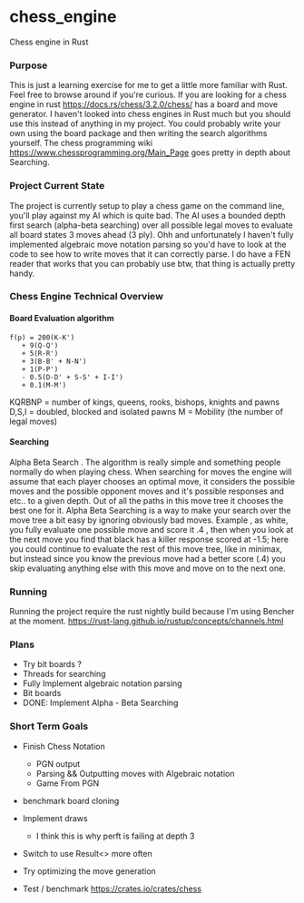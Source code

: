 # chess_engine
Chess engine in Rust

### Purpose 
This is just a learning exercise for me to get a little more familiar with Rust. Feel free to browse around if you're curious.
If you are looking for a chess engine in rust https://docs.rs/chess/3.2.0/chess/ has a board and move generator. 
I haven't looked into chess engines in Rust much but you should use this instead of anything in my project. 
You could probably write your own using the board package and then writing the search algorithms yourself.
The chess programming wiki https://www.chessprogramming.org/Main_Page goes pretty in depth about Searching.

### Project Current State
The project is currently setup to play a chess game on the command line, you'll play against my AI which is quite bad.
The AI uses a bounded depth first search (alpha-beta searching) over all possible legal moves to evaluate all board states 3 moves ahead (3 ply). 
Ohh and unfortunately I haven't fully implemented algebraic move notation parsing so you'd have to look at the code to see 
how to write moves that it can correctly parse.
I do have a FEN reader that works that you can probably use btw, that thing is actually pretty handy.


### Chess Engine Technical Overview
#### Board Evaluation algorithm
```
f(p) = 200(K-K')
   + 9(Q-Q')
   + 5(R-R')
   + 3(B-B' + N-N')
   + 1(P-P')
   - 0.5(D-D' + S-S' + I-I')
   + 0.1(M-M')
```
KQRBNP = number of kings, queens, rooks, bishops, knights and pawns
D,S,I = doubled, blocked and isolated pawns
M = Mobility (the number of legal moves)
#### Searching 
Alpha Beta Search . The algorithm is really simple and something people normally do when playing chess. 
When searching for moves the engine will assume that each player chooses an optimal move, it considers the possible
moves and the possible opponent moves and it's possible responses and etc.. to a given depth. Out of all the paths in 
this move tree it chooses the best one for it. Alpha Beta Searching is a way to make your search over the move tree a bit 
easy by ignoring obviously bad moves. Example , as white,  you fully evaluate one possible move and score it .4 , then when you look at 
the next move you find that black has a killer response scored at -1.5; here you could continue to evaluate the rest of this move tree, 
like in minimax, but instead since you know the previous move had a better score (.4) you skip evaluating anything else with this move
and move on to the next one.


### Running 
Running the project require the rust nightly build because I'm using Bencher at the moment.
https://rust-lang.github.io/rustup/concepts/channels.html

### Plans
- Try bit boards ?
- Threads for searching
- Fully Implement algebraic notation parsing
- Bit boards
- DONE: Implement Alpha - Beta Searching

### Short Term Goals
- Finish Chess Notation
  - PGN output
  - Parsing && Outputting moves with Algebraic notation
  - Game From PGN

- benchmark board cloning
- Implement draws
  - I think this is why perft is failing at depth 3
- Switch to use Result<> more often
- Try optimizing the move generation
- Test / benchmark
  https://crates.io/crates/chess